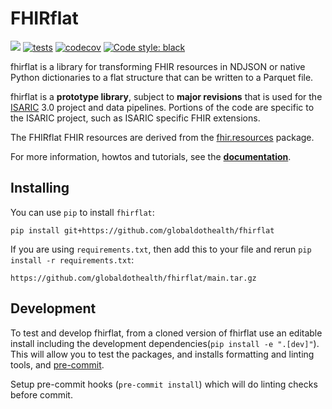 # FHIRflat

[![](https://img.shields.io/badge/python-3.10+-blue.svg)](https://www.python.org/downloads/)
[![tests](https://github.com/globaldothealth/adtl/actions/workflows/tests.yml/badge.svg)](https://github.com/globaldothealth/fhirflat/actions/workflows/tests.yml)
[![codecov](https://codecov.io/gh/globaldothealth/fhirflat/graph/badge.svg?token=AINU8PNJE3)](https://codecov.io/gh/globaldothealth/fhirflat)
[![Code style: black](https://img.shields.io/badge/code%20style-black-000000.svg)](https://github.com/psf/black)

fhirflat is a library for transforming FHIR resources in NDJSON or native Python
dictionaries to a flat structure that can be written to a Parquet file.

fhirflat is a **prototype library**, subject to **major revisions** that is used
for the [ISARIC](https://isaric.org) 3.0 project and data pipelines. Portions of
the code are specific to the ISARIC project, such as ISARIC specific FHIR
extensions.

The FHIRflat FHIR resources are derived from the
[fhir.resources](https://github.com/nazrulworld/fhir.resources) package.

For more information, howtos and tutorials, see the
[**documentation**](https://fhirflat.readthedocs.io).

## Installing

You can use `pip` to install `fhirflat`:
```
pip install git+https://github.com/globaldothealth/fhirflat
```

If you are using `requirements.txt`, then add this to your file and rerun `pip
install -r requirements.txt`:
```
https://github.com/globaldothealth/fhirflat/main.tar.gz
```

## Development

To test and develop fhirflat, from a cloned version of fhirflat use an editable install
including the development dependencies(`pip install -e ".[dev]"`). This will allow you
to test the packages, and installs formatting and linting tools, and
[pre-commit](https://pre-commit.com).

Setup pre-commit hooks (`pre-commit install`) which will do linting checks before commit.
